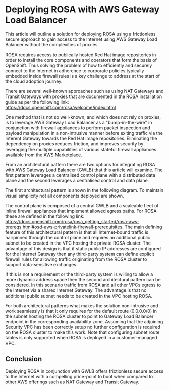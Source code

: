 # Deploying ROSA with AWS Gateway Load Balancer

This article will outline a solution for deploying ROSA using a frictionless secure approach to gain access to the Internet using AWS Gateway Load Balancer without the complexities of proxies.

ROSA requires access to publically hosted Red Hat image repositories in order to install the core components and operators that form the basis of OpenShift. Thus solving the problem of how to efficiently and securely connect to the Internet in adherence to corporate policies typically embedded inside firewall rules is a key challenge to address at the start of the cloud adoption journey.

There are several well-known approaches such as using NAT Gateways and Transit Gateways with proxies that are documented in the ROSA installation guide as per the following link: https://docs.openshift.com/rosa/welcome/index.html

One method that is not so well-known, and which does not rely on proxies, is to leverage AWS Gateway Load Balancer as a "bump-in-the-wire" in conjunction with firewall appliances to perform packet inspection and payload manipulation in a non-intrusive manner before exiting traffic via the Interent Gateway towards the Red Hat image repositories. Eliminating the dependency on proxies reduces friction, and improves security by leveraging the multiple capabilities of various stateful firewall appliances available from the AWS Marketplace.

From an architectural pattern there are two options for integrating ROSA with AWS Gateway Load Balancer (GWLB) that this article will examine. The first pattern leverages a centralised control plane with a distributed data plane and the second leverages a centralised control and data plane.

The first architectural pattern is shown in the following diagram. To maintain visual simplicity not all components deployed are shown.

The control plane is composed of a central GWLB and a scaleable fleet of inline firewall appliances that implement allowed egress paths. For ROSA these are defined in the following link: https://docs.openshift.com/rosa/rosa_getting_started/rosa-aws-prereqs.html#osd-aws-privatelink-firewall-prerequisites. The main defining feature of this architectural pattern is that all Internet-bound traffic is hairpinned through the control plane and requires an additional public subnet to be created in the VPC hosting the private ROSA cluster. The advantage of this design is that if static public IP addresses are configured for the Internet Gateway then any third-party system can define explicit firewall rules for allowing traffic originating from the ROSA cluster to support data-sensitive exchanges.

If this is not a requirement or the third-party system is willing to allow a more dynamic address space then the second architectural pattern can be considered. In this scenario traffic from ROSA and all other VPCs egress to the Internet via a shared Internet Gateway. The advantage is that no additional public subnet needs to be created in the VPC hosting ROSA.

For both architectural patterns what makes the solution non-intrusive and work seamlessly is that it only requires for the default route (0.0.0.0/0) in the subnet hosting the ROSA cluster to point to Gateway Load Balancer endpoint in the corresponding availability zone. Assuming that the adjoining Security VPC has been correctly setup no further configuration is required on the ROSA cluster to make this work. Note that configuring subnet route tables is only supported when ROSA is deployed in a customer-managed VPC.

## Conclusion

Deploying ROSA in conjunction with GWLB offers frictionless secure access to the Internet with a compelling price-point to boot when compared to other AWS offerings such as NAT Gateway and Transit Gateway.

